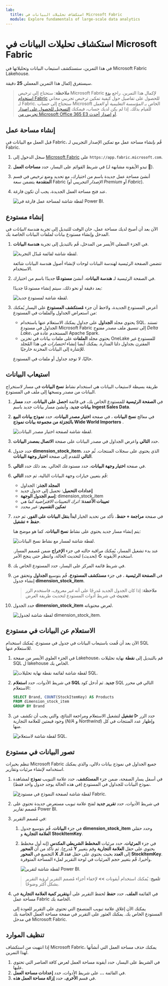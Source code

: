 ```yaml
---
lab:
  title: استكشاف تحليلات البيانات في Microsoft Fabric
  module: Explore fundamentals of large-scale data analytics
---
```


# استكشاف تحليلات البيانات في Microsoft Fabric

في هذا التمرين، ستستكشف استيعاب البيانات وتحليلاتها في Microsoft Fabric Lakehouse.

سيستغرق إكمال هذا التمرين المعملي **25** دقيقة.

> **ملاحظة**: ستحتاج إلى ترخيص Microsoft Fabric لإكمال هذا التمرين. راجع [بدء استخدام Fabric](https://learn.microsoft.com/fabric/get-started/fabric-trial) للحصول على تفاصيل حول كيفية تمكين ترخيص تجريبي مجاني لـ Fabric. ستحتاج إلى حساب Microsoft الخاص بـ *المؤسسة التعليمية* أو *العمل* للقيام بذلك. إذا لم يكن لديك حساب، فيمكنك [التسجيل للحصول على إصدار تجريبي من Microsoft Office 365 E3 أو إصدار أحدث](https://www.microsoft.com/microsoft-365/business/compare-more-office-365-for-business-plans).

## إنشاء مساحة عمل

قبل العمل مع البيانات في Fabric، قُم بإنشاء مساحة عمل مع تمكين الإصدار التجريبي لـ Fabric.

1. سجل الدخول إلى [Microsoft Fabric](https://app.fabric.microsoft.com) على `https://app.fabric.microsoft.com`.
2. في شريط القوائم على اليسار، حدد **مساحات العمل** (تبدو الأيقونة مشابهة لـ ).
3. أنشئ مساحة عمل جديدة باسم من اختيارك، مع تحديد وضع ترخيص في قسم **المتقدمة** يتضمن سعة Fabric (*الإصدار التجريبي* أو *Premium* أو *Fabric*).
4. عند فتح مساحة العمل الجديدة، يجب أن تكون فارغة.

    ![لقطة شاشة لمساحة عمل فارغة في Power BI.](./images/new-workspace.png)

## إنشاء مستودع

الآن بعد أن أصبح لديك مساحة عمل، حان الوقت للتبديل إلى تجربة *هندسة البيانات* في المدخل وإنشاء مستودع بيانات لملفات البيانات الخاصة بك.

1. في الجزء السفلي الأيسر من المدخل، قُم بالتبديل إلى تجربة **هندسة البيانات**.

    ![لقطة شاشة لقائمة مُبدّل التجربة.](./images/fabric-switcher.png)

    تتضمن الصفحة الرئيسية لهندسة البيانات لوحات لإنشاء أصول هندسة البيانات شائعة الاستخدام.

2. في الصفحة الرئيسية لـ **هندسة البيانات**، أنشئ **مستودعًا** جديدًا باسم من اختيارك.

    بعد دقيقة أو نحو ذلك، سيتم إنشاء مستودعًا جديدًا:

    ![لقطة شاشة لمستودع جديد.](./images/new-lakehouse.png)

3. أعرض المستودع الجديدة، ولاحظ أن جزء **مُستكشف المستودع** على اليسار يُمكنك من استعراض الجداول والملفات في المستودع:
    - يحتوي مجلد **الجداول** على جداول يمكنك الاستعلام عنها باستخدام SQL. تستند الجداول في مستودع Microsoft Fabric إلى تنسيق ملف مصدر مفتوح *Delta Lake*، المستخدم عادة في Apache Spark.
    - يحتوي مجلد **الملفات** على ملفات بيانات في تخزين OneLake للمستودع غير المقترن بجداول دلتا المدارة. يمكنك أيضا إنشاء *اختصارات* في هذا المُجلد للإشارة إلى البيانات المخزنة خارجيًا.

    حاليًا، لا توجد جداول أو ملفات في المستودع.

## استيعاب البيانات

طريقة بسيطة لاستيعاب البيانات هي استخدام نشاط **نسخ البيانات** في مسار لاستخراج البيانات من مصدر ونسخها إلى ملف في المستودع.

1. في **الصفحة الرئيسية** للمستودع الخاص بك، في قائمة **احصل على البيانات**، حدد **مسار بيانات جديد**، وأنشئ مسار بيانات جديد باسم **Ingest Sales Data**.
1. في معالج **نسخ البيانات** ، في صفحة **اختيار مصدر البيانات**، حدد **نموذج بيانات البيع بالتجزئة من مجموعة بيانات نموذج Wide World Importers** .

    ![لقطة شاشة لصفحة اختيار مصدر البيانات.](./images/choose-data-source.png)

1. حدد **التالي** واعرض الجداول في مصدر البيانات على صفحة **الاتصال بمصدر البيانات**.
1. حدد جدول **dimension_stock_item**، الذي يحتوي على سجلات المنتجات. ثُم حدد **التالي** للتقدم إلى صفحة **اختيار وجهة البيانات**.
1. في صفحة **اختيار وجهة البيانات**، حدد مستودعك الحالي. بعد ذلك حدد **التالي**.
1. قُم بتعيين خيارات وجهة البيانات التالية، ثم حدد **التالي**:
    - **المجلد الجذر**: الجداول
    - **إعدادات التحميل**: تحميل إلى جدول جديد
    - **إسم الجدول الوجهة**: dimension_stock_item
    - **تعيينات الأعمدة**: *اترك التعيينات الافتراضية كما هي*
    - **تمكين التقسيم**: *غير محدد*
1. في صفحة **مراجعة + حفظ**، تأكد من تحديد الخيار **ابدأ بنقل البيانات على الفور**، ثم حدد **حفظ + تشغيل**.

    يتم إنشاء مسار جديد يحتوي على نشاط **نسخ البيانات**، كما هو موضح هنا:

    ![لقطة شاشة لمسار مع نشاط نسخ البيانات.](./images/copy-data-pipeline.png)

    عند بدء تشغيل المسار، يُمكنك مراقبة حالته في جزء **الإخراج** ضمن مُصمم المسار. استخدم الأيقونة **↻** (*تحديث*) لتحديث الحالة، وانتظر حتى ينجح الأمر.

1. في شريط قائمة المركز على اليسار، حدد المستودع الخاص بك.
1. في **الصفحة الرئيسية** ، في جزء **مستكشف المستودع**، قُم بتوسيع **الجداول** وتحقق من إنشاء جدول **dimension_stock_item**.

    > **ملاحظة**: إذا كان الجدول الجديد مُدرجًا على أنه *غير معروف*، فاستخدم الزر **تحديث** في شريط أدوات المستودع لتحديث طريقة العرض.

1. حدد الجدول **dimension_stock_item** لعرض محتوياته.

    ![لقطة شاشة لجدول dimension_stock_item.](./images/dimProduct.png)

## الاستعلام عن البيانات في مستودع

الآن بعد أن قُمت باستيعاب البيانات في جدول في مستودع، يُمكنك استخدام SQL للاستعلام عنها.

1. في الجزء العلوي الأيسر من صفحة Lakehouse، قم بالتبديل إلى **نقطة** نهاية تحليلات SQL ل lakehouse الخاص بك.

    ![لقطة شاشة لقائمة نقطة نهاية تحليلات SQL.](./images/endpoint-switcher.png)

1. في شريط الأدوات، حدد **استعلام SQL جديد**. ثم أدخل كود SQL التالي في محرر الاستعلام:

    ```sql
    SELECT Brand, COUNT(StockItemKey) AS Products
    FROM dimension_stock_item
    GROUP BY Brand
    ```

1. حدد الزر **▷ تشغيل** لتشغيل الاستعلام ومراجعة النتائج، والتي يجب أن تكشف عن وجود قيمتين للعلامة التجارية (*N/A* و *Northwind*) وإظهار عدد المنتجات في كل منها.

    ![لقطة شاشة لاستعلام SQL.](./images/sql-query.png)

## تصور البيانات في مستودع

تنظم بحيرات Microsoft Fabric جميع الجداول في نموذج بيانات دلالي، والذي يمكنك استخدامه لإنشاء مرئيات وتقارير.

1. في أسفل يسار الصفحة، ضمن جزء **المستكشف**، حدد علامة التبويب **نموذج** لمشاهدة نموذج البيانات للجداول في المستودع (في هذه الحالة يوجد جدول واحد فقط).

    ![لقطة شاشة لصفحة النموذج في مستودع Fabric.](./images/fabric-model.png)

1. في شريط الأدوات، حدد **تقرير جديد** لفتح علامة تبويب مستعرض جديدة تحتوي على مُصمم تقارير Power BI.
1. في مُصمم التقرير:
    1. في جزء **البيانات**، قُم بتوسيع جدول **dimension_stock_item** وحدد حقلي **العلامة التجارية** و **StockItemKey**.
    1. في جزء **المرئيات**، حدد مرئيات **المخطط الشريطي المكدس** (إنه أول مخطط مُدرج). ثم تأكد من أن **المحور Y** يحتوي على حقل **العلامة التجارية** وقم بتغيير التجميع في **المحور X** إلى **العدد** بحيث يحتوي على حقل **عدد الـ StockItemKey**. وأخيرا، قُم بتغيير حجم المرئيات في لوحة التقرير لملء المساحة المتوفرة.

        ![لقطة شاشة لتقرير Power BI.](./images/fabric-report.png)

    > **تلميح**: يُمكنك استخدام أيقونات **>>** لإخفاء أجزاء مُصمم التقرير لرؤية التقرير بشكل أكثر وضوحًا.

1. في القائمة **الملف**، حدد **حفظ** لحفظ التقرير على أنه**تقرير كمية العلامة التجارية** في مساحة عمل Fabric الخاصة بك.

    يمكنك الآن إغلاق علامة تبويب المتصفح التي تحتوي على التقرير للعودة إلى المستودع الخاص بك. يمكنك العثور على التقرير في صفحة مساحة العمل الخاصة بك في مدخل Microsoft Fabric.

## تنظيف الموارد

إذا انتهيت من استكشاف Microsoft Fabric، يمكنك حذف مساحة العمل التي أنشأتها لهذا التمرين.

1. في الشريط على اليسار، حدد أيقونة مساحة العمل لعرض كافة العناصر التي تحتوي عليها.
2. في القائمة **...** على شريط الأدوات، حدد **إعدادات مساحة العمل**.
3. في قسم **الأخرى**، حدد **إزالة مساحة العمل هذه**.
